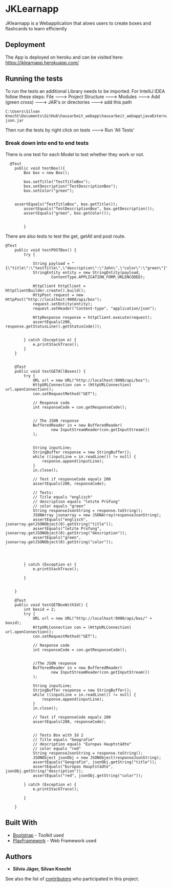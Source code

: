 # JKLearnapp

JKlearnapp is a Webapplication that alows users to create boxes and flashcards to learn efficiently

## Deployment

The App is deployed on heroku and can be visited here: https://jklearnapp.herokuapp.com/

## Running the tests

To run the tests an additional Library needs to be imported. For IntelliJ IDEA follow these steps:
File ---> Project Structure ---> Modules ---> Add (green cross) ---> JAR's or directories ---> add this path
```
C:\Users\Silvan Knecht\Documents\GitHub\hausarbeit_webapp\hausarbeit_webapp\javaExternalLibrary\java-json.jar
```
Then run the tests by right click on tests ---> Run 'All Tests'

### Break down into end to end tests

There is one test for each Model to test whether they work or not.

```
  @Test
    public void testBox(){
        Box box = new Box();

        box.setTitle("TestTitleBox");
        box.setDescription("TestDescriptionBox");
        box.setColor("green");


    assertEquals("TestTitleBox", box.getTitle());
        assertEquals("TestDescriptionBox", box.getDescription());
        assertEquals("green", box.getColor());


        }
```

There are also tests to test the get, getAll and post route. 

```
@Test
    public void testPOSTBox() {
        try {

            String payload = "{\"title\":\"testTitle\",\"description\":\"John\",\"color\":\"green\"}";
            StringEntity entity = new StringEntity(payload,
                    ContentType.APPLICATION_FORM_URLENCODED);

            HttpClient httpClient = HttpClientBuilder.create().build();
            HttpPost request = new HttpPost("http://localhost:9000/api/box");
            request.setEntity(entity);
            request.setHeader("Content-type", "application/json");

            HttpResponse response = httpClient.execute(request);
            assertEquals(200, response.getStatusLine().getStatusCode());


        } catch (Exception e) {
            e.printStackTrace();
        }
    }


    @Test
    public void testGETAllBoxes() {
        try {
            URL url = new URL("http://localhost:9000/api/box");
            HttpURLConnection con = (HttpURLConnection) url.openConnection();
            con.setRequestMethod("GET");

            // Response code
            int responseCode = con.getResponseCode();


            // The JSON response
            BufferedReader in = new BufferedReader(
                    new InputStreamReader(con.getInputStream())
            );


            String inputLine;
            StringBuffer response = new StringBuffer();
            while ((inputLine = in.readLine()) != null) {
                response.append(inputLine);
            }
            in.close();

            // Test if responseCode equals 200
            assertEquals(200, responseCode);

            // Tests:
            // Title equals "englisch"
            // description equals "letzte Prüfung"
            // color equals "green"
            String responseJsonString = response.toString();
            JSONArray jsonarray = new JSONArray(responseJsonString);
            assertEquals("englisch", jsonarray.getJSONObject(0).getString("title"));
            assertEquals("letzte Prüfung", jsonarray.getJSONObject(0).getString("description"));
            assertEquals("green", jsonarray.getJSONObject(0).getString("color"));




        } catch (Exception e) {
            e.printStackTrace();

        }


    }

    @Test
    public void testGETBoxWithId() {
        int boxid = 2;
        try {
            URL url = new URL("http://localhost:9000/api/box/" + boxid);
            HttpURLConnection con = (HttpURLConnection) url.openConnection();
            con.setRequestMethod("GET");

            // Response code
            int responseCode = con.getResponseCode();


            //The JSON response
            BufferedReader in = new BufferedReader(
                    new InputStreamReader(con.getInputStream())
            );

            String inputLine;
            StringBuffer response = new StringBuffer();
            while ((inputLine = in.readLine()) != null) {
                response.append(inputLine);
            }
            in.close();

            // Test if responseCode equals 200
            assertEquals(200, responseCode);


            // Tests Box with Id 2
            // Title equals "Geografie"
            // description equals "Europas Hauptstädte"
            // color equals "red"
            String responseJsonString = response.toString();
            JSONObject jsonObj = new JSONObject(responseJsonString);
            assertEquals("Geografie", jsonObj.getString("title"));
            assertEquals("Europas Hauptstädte", jsonObj.getString("description"));
            assertEquals("red", jsonObj.getString("color"));

        } catch (Exception e) {
            e.printStackTrace();

        }

    }
```


## Built With

* [Bootstrap](https://getbootstrap.com/) - Toolkit used
* [PlayFramework](https://www.playframework.com/) - Web Framework used


## Authors

* **Silvio Jäger, Silvan Knecht** 

See also the list of [contributors](https://github.com/enjoymrban/hausarbeit_webapp/contributors) who participated in this project.

